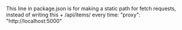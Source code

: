 This line in package.json is for making a static path for fetch requests, instead of writing this + /api/items/ every time:   "proxy": "http://localhost:5000"